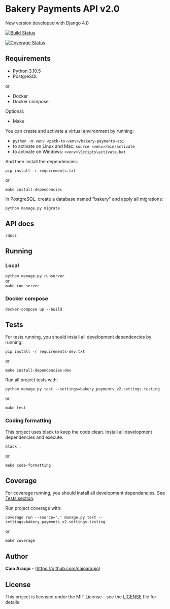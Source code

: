 # Bakery Payments API v2.0

New version developed with Django 4.0

[![Build Status](https://github.com/caioaraujo/bakery_payments_api_v2/actions/workflows/main.yml/badge.svg)](https://github.com/caioaraujo/bakery_payments_api_v2/actions)

[![Coverage Status](https://coveralls.io/repos/github/caioaraujo/bakery_payments_api_v2/badge.svg?branch=master&kill_cache=1)](https://coveralls.io/github/caioaraujo/bakery_payments_api_v2?branch=master)

## Requirements

- Python 3.10.5
- PostgreSQL

or

- Docker
- Docker compose

Optional:

- Make

You can create and activate a virtual environment by running:

- `python -m venv <path-to-venv>/bakery-payments-api`
- to activate on Linux and Mac: `source <venv>/bin/activate`
- to activate on Windows: `<venv>\Scripts\activate.bat`

And then install the dependencies:

`pip install -r requirements.txt`

or

`make install-dependencies`

In PostgreSQL, create a database named "bakery" and apply all migrations:

`python manage.py migrate`

## API docs

`/docs`

## Running 

### Local

`python manage.py runserver`<br>
or<br>
`make run-server`

### Docker compose

`docker-compose up --build`

## Tests

For tests running, you should install all development dependencies by running:

`pip install -r requirements-dev.txt`

or

`make install-dependencies-dev`

Run all project tests with:

`python manage.py test --settings=bakery_payments_v2.settings.testing`

or

`make test`

### Coding formatting

This project uses black to keep the code clean. Install all development dependencies and execute:

`black .`

or

`make code-formatting`

## Coverage

For coverage running, you should install all development dependencies. See [Tests section](#Tests).

Run project coverage with:

`coverage run --source='.' manage.py test --settings=bakery_payments_v2.settings.testing`

or

`make coverage`

## Author

**Caio Araujo** - (https://github.com/caioaraujo)

## License

This project is licensed under the MIT License - see the [LICENSE](LICENSE) file for details

